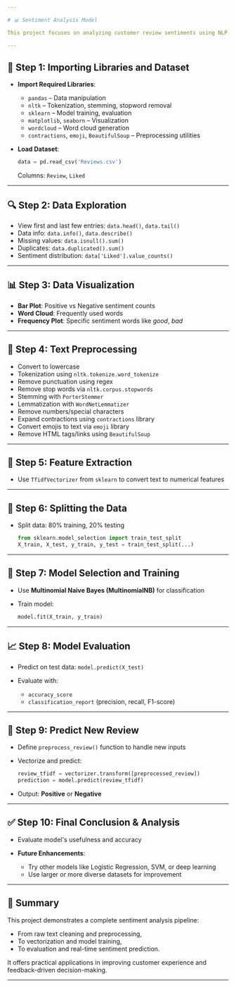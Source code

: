```yaml
---

# 📊 Sentiment Analysis Model

This project focuses on analyzing customer review sentiments using NLP and Machine Learning techniques. Below is the step-by-step breakdown of the workflow.

---
```


## 🧩 Step 1: Importing Libraries and Dataset

* **Import Required Libraries**:

  * `pandas` – Data manipulation
  * `nltk` – Tokenization, stemming, stopword removal
  * `sklearn` – Model training, evaluation
  * `matplotlib`, `seaborn` – Visualization
  * `wordcloud` – Word cloud generation
  * `contractions`, `emoji`, `BeautifulSoup` – Preprocessing utilities

* **Load Dataset**:

  ```python
  data = pd.read_csv('Reviews.csv')
  ```

  Columns: `Review`, `Liked`

---

## 🔍 Step 2: Data Exploration

* View first and last few entries: `data.head()`, `data.tail()`
* Data info: `data.info()`, `data.describe()`
* Missing values: `data.isnull().sum()`
* Duplicates: `data.duplicated().sum()`
* Sentiment distribution: `data['Liked'].value_counts()`

---

## 📊 Step 3: Data Visualization

* **Bar Plot**: Positive vs Negative sentiment counts
* **Word Cloud**: Frequently used words
* **Frequency Plot**: Specific sentiment words like *good*, *bad*

---

## 🧹 Step 4: Text Preprocessing

* Convert to lowercase
* Tokenization using `nltk.tokenize.word_tokenize`
* Remove punctuation using regex
* Remove stop words via `nltk.corpus.stopwords`
* Stemming with `PorterStemmer`
* Lemmatization with `WordNetLemmatizer`
* Remove numbers/special characters
* Expand contractions using `contractions` library
* Convert emojis to text via `emoji` library
* Remove HTML tags/links using `BeautifulSoup`

---

## 🔢 Step 5: Feature Extraction

* Use `TfidfVectorizer` from `sklearn` to convert text to numerical features

---

## 🔀 Step 6: Splitting the Data

* Split data: 80% training, 20% testing

  ```python
  from sklearn.model_selection import train_test_split
  X_train, X_test, y_train, y_test = train_test_split(...)
  ```

---

## 🤖 Step 7: Model Selection and Training

* Use **Multinomial Naive Bayes (MultinomialNB)** for classification
* Train model:

  ```python
  model.fit(X_train, y_train)
  ```

---

## 📈 Step 8: Model Evaluation

* Predict on test data: `model.predict(X_test)`
* Evaluate with:

  * `accuracy_score`
  * `classification_report` (precision, recall, F1-score)

---

## 🧪 Step 9: Predict New Review

* Define `preprocess_review()` function to handle new inputs
* Vectorize and predict:

  ```python
  review_tfidf = vectorizer.transform([preprocessed_review])
  prediction = model.predict(review_tfidf)
  ```
* Output: **Positive** or **Negative**

---

## ✅ Step 10: Final Conclusion & Analysis

* Evaluate model's usefulness and accuracy
* **Future Enhancements**:

  * Try other models like Logistic Regression, SVM, or deep learning
  * Use larger or more diverse datasets for improvement

---

## 📝 Summary

This project demonstrates a complete sentiment analysis pipeline:

* From raw text cleaning and preprocessing,
* To vectorization and model training,
* To evaluation and real-time sentiment prediction.

It offers practical applications in improving customer experience and feedback-driven decision-making.

---
